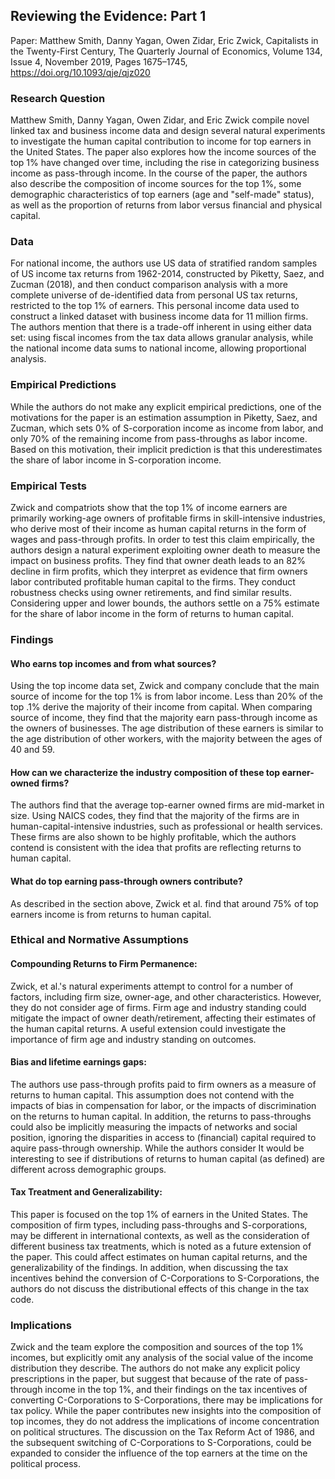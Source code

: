 ## Reviewing the Evidence: Part 1

Paper: Matthew Smith, Danny Yagan, Owen Zidar, Eric Zwick, Capitalists in the Twenty-First Century, The Quarterly Journal of Economics, Volume 134, Issue 4, November 2019, Pages 1675–1745, https://doi.org/10.1093/qje/qjz020

### Research Question
Matthew Smith, Danny Yagan, Owen Zidar, and Eric Zwick compile novel linked tax and business income data and design several natural experiments to investigate the human capital contribution to income for top earners in the United States. The paper also explores how the income sources of the top 1% have changed over time, including the rise in categorizing business income as pass-through income. In the course of the paper, the authors also describe the composition of income sources for the top 1%, some demographic characteristics of top earners (age and "self-made" status), as well as the proportion of returns from labor versus financial and physical capital.

### Data
For national income, the authors use US data of stratified random samples of US income tax returns from 1962-2014, constructed by Piketty, Saez, and Zucman (2018), and then conduct comparison analysis with a more complete universe of de-identified data from personal US tax returns, restricted to the top 1% of earners. This personal income data used to construct a linked dataset with business income data for 11 million firms. The authors mention that there is a trade-off inherent in using either data set: using fiscal incomes from the tax data allows granular analysis, while the national income data sums to national income, allowing proportional analysis.

### Empirical Predictions
While the authors do not make any explicit empirical predictions, one of the motivations for the paper is an estimation assumption in Piketty, Saez, and Zucman, which sets 0% of S-corporation income as income from labor, and only 70% of the remaining income from pass-throughs as labor income. Based on this motivation, their implicit prediction is that this underestimates the share of labor income in S-corporation income.

### Empirical Tests
Zwick and compatriots show that the top 1% of income earners are primarily working-age owners of profitable firms in skill-intensive industries, who derive most of their income as human capital returns in the form of wages and pass-through profits. In order to test this claim empirically, the authors design a natural experiment exploiting owner death to measure the impact on business profits. They find that owner death leads to an 82% decline in firm profits, which they interpret as evidence that firm owners labor contributed profitable human capital to the firms. They conduct robustness checks using owner retirements, and find similar results. Considering upper and lower bounds, the authors settle on a 75% estimate for the share of labor income in the form of returns to human capital.


### Findings
#### Who earns top incomes and from what sources?
Using the top income data set, Zwick and company conclude that the main source of income for the top 1% is from labor income. Less than 20% of the top .1% derive the majority of their income from capital. When comparing source of income, they find that the majority earn pass-through income as the owners of businesses. The age distribution of these earners is similar to the age distribution of other workers, with the majority between the ages of 40 and 59.
#### How can we characterize the industry composition of these top earner-owned firms?
The authors find that the average top-earner owned firms are mid-market in size. Using NAICS codes, they find that the majority of the firms are in human-capital-intensive industries, such as professional or health services. These firms are also shown to be highly profitable, which the authors contend is consistent with the idea that profits are reflecting returns to human capital.
#### What do top earning pass-through owners contribute?
As described in the section above, Zwick et al. find that around 75% of top earners income is from returns to human capital.

### Ethical and Normative Assumptions
#### Compounding Returns to Firm Permanence:
Zwick, et al.'s natural experiments attempt to control for a number of factors, including firm size, owner-age, and other characteristics. However, they do not consider age of firms. Firm age and industry standing could mitigate the impact of owner death/retirement, affecting their estimates of the human capital returns. A useful extension could investigate the importance of firm age and industry standing on outcomes.
#### Bias and lifetime earnings gaps:
The authors use pass-through profits paid to firm owners as a measure of returns to human capital. This assumption does not contend with the impacts of bias in compensation for labor, or the impacts of discrimination on the returns to human capital. In addition, the returns to pass-throughs could also be implicitly measuring the impacts of networks and social position, ignoring the disparities in access to (financial) capital required to aquire pass-through ownership. While the authors consider It would be interesting to see if distributions of returns to human capital (as defined) are different across demographic groups.
#### Tax Treatment and Generalizability:
This paper is focused on the top 1% of earners in the United States. The composition of firm types, including pass-throughs and S-corporations, may be different in international contexts, as well as the consideration of different business tax treatments, which is noted as a future extension of the paper. This could affect estimates on human capital returns, and the generalizability of the findings. In addition, when discussing the tax incentives behind the conversion of C-Corporations to S-Corporations, the authors do not discuss the distributional effects of this change in the tax code.

### Implications
Zwick and the team explore the composition and sources of the top 1% incomes, but explicitly omit any analysis of the social value of the income distribution they describe. The authors do not make any explicit policy prescriptions in the paper, but suggest that because of the rate of pass-through income in the top 1%, and their findings on the tax incentives of converting C-Corporations to S-Corporations, there may be implications for tax policy. While the paper contributes new insights into the composition of top incomes, they do not address the implications of income concentration on political structures. The discussion on the Tax Reform Act of 1986, and the subsequent switching of C-Corporations to S-Corporations, could be expanded to consider the influence of the top earners at the time on the political process.
